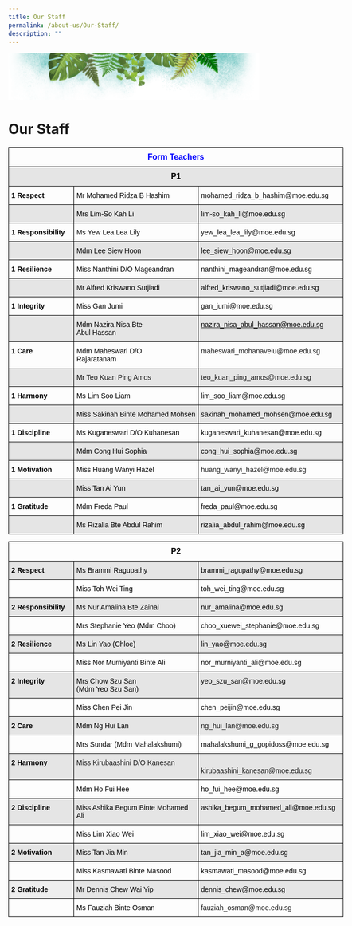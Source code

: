 ```yaml
---
title: Our Staff
permalink: /about-us/Our-Staff/
description: ""
---
```

![](/images/Banner.png)

# **Our Staff**

<style type="text/css">
.tg  {border-collapse:collapse;border-spacing:0;}
.tg td{border-color:black;border-style:solid;border-width:1px;font-family:Arial, sans-serif;font-size:14px;
  overflow:hidden;padding:10px 5px;word-break:normal;}
.tg th{border-color:black;border-style:solid;border-width:1px;font-family:Arial, sans-serif;font-size:14px;
  font-weight:normal;overflow:hidden;padding:10px 5px;word-break:normal;}
.tg .tg-1wig{font-weight:bold;text-align:left;vertical-align:top}
.tg .tg-ff5h{background-color:#E5E5E5;font-size:16px;font-weight:bold;text-align:center;vertical-align:top}
.tg .tg-opaw{color:#00F;font-size:16px;font-weight:bold;text-align:center;vertical-align:top}
.tg .tg-9678{background-color:#E5E5E5;text-align:left;vertical-align:top}
.tg .tg-0lax{text-align:left;vertical-align:top}
.tg .tg-luk7{background-color:#E5E5E5;color:#1FA4A0;text-align:left;vertical-align:top}
</style>
<table class="tg" style="undefined;table-layout: fixed; width: 673px">
<colgroup>
<col style="width: 131px">
<col style="width: 251px">
<col style="width: 291px">
</colgroup>
<thead>
  <tr>
    <th class="tg-opaw" colspan="3"><span style="color:blue">Form Teachers</span></th>
  </tr>
</thead>
<tbody>
  <tr>
    <td class="tg-ff5h" colspan="3"><span style="color:black">P1</span></td>
  </tr>
  <tr>
    <td class="tg-1wig"><span style="color:black">1 Respect</span></td>
    <td class="tg-0lax"><span style="color:black">Mr Mohamed Ridza B Hashim</span></td>
    <td class="tg-0lax"><span style="font-weight:normal;color:black">mohamed_ridza_b_hashim@moe.edu.sg</span></td>
  </tr>
  <tr>
    <td class="tg-9678"><span style="color:black"> </span></td>
    <td class="tg-9678"><span style="color:black">Mrs Lim-So Kah Li</span></td>
    <td class="tg-9678"><span style="color:black">lim-so_kah_li@moe.edu.sg</span></td>
  </tr>
  <tr>
    <td class="tg-1wig"><span style="color:black">1 Responsibility</span></td>
    <td class="tg-0lax"><span style="color:black">Ms Yew Lea Lea Lily</span></td>
    <td class="tg-0lax"><span style="color:black">yew_lea_lea_lily@moe.edu.sg</span></td>
  </tr>
  <tr>
    <td class="tg-9678"><span style="color:black"> </span></td>
    <td class="tg-9678"><span style="color:black">Mdm Lee Siew Hoon</span></td>
    <td class="tg-9678"><span style="color:black">lee_siew_hoon@moe.edu.sg</span></td>
  </tr>
  <tr>
    <td class="tg-1wig"><span style="color:black">1 Resilience</span></td>
    <td class="tg-0lax"><span style="color:black">Miss Nanthini D/O Mageandran</span></td>
    <td class="tg-0lax"><span style="color:black">nanthini_mageandran@moe.edu.sg</span></td>
  </tr>
  <tr>
    <td class="tg-9678"><span style="color:black"> </span></td>
    <td class="tg-9678"><span style="color:black">Mr Alfred Kriswano Sutjiadi</span></td>
    <td class="tg-9678"><span style="color:black">alfred_kriswano_sutjiadi@moe.edu.sg</span></td>
  </tr>
  <tr>
    <td class="tg-1wig"><span style="color:black">1 Integrity</span></td>
    <td class="tg-0lax"><span style="color:black">Miss Gan Jumi</span></td>
    <td class="tg-0lax"><span style="color:black">gan_jumi@moe.edu.sg</span></td>
  </tr>
  <tr>
    <td class="tg-9678"><span style="color:black"> </span></td>
    <td class="tg-9678"><span style="color:black">Mdm Nazira Nisa Bte</span> <br><span style="color:black">Abul Hassan</span></td>
    <td class="tg-luk7"><a href="mailto:nazira_nisa_abul_hassan@moe.edu.sg"><span style="color:black">nazira_nisa_abul_hassan@moe.edu.sg</span></a></td>
  </tr>
  <tr>
    <td class="tg-1wig"><span style="color:black">1 Care</span></td>
    <td class="tg-0lax"><span style="color:black">Mdm Maheswari D/O</span> <br><span style="color:black">Rajaratanam</span></td>
    <td class="tg-0lax">maheswari_mohanavelu@moe.edu.sg</td>
  </tr>
  <tr>
    <td class="tg-9678"><span style="color:black"> </span></td>
    <td class="tg-9678"><span style="color:black">Mr </span>Teo Kuan Ping Amos</td>
    <td class="tg-9678">teo_kuan_ping_amos@moe.edu.sg </td>
  </tr>
  <tr>
    <td class="tg-1wig"><span style="color:black">1 Harmony</span></td>
    <td class="tg-0lax"><span style="color:black">Ms Lim Soo Liam</span></td>
    <td class="tg-0lax"><span style="color:black">lim_soo_liam@moe.edu.sg</span></td>
  </tr>
  <tr>
    <td class="tg-9678"><span style="color:black">  </span></td>
    <td class="tg-9678"><span style="color:black">Miss Sakinah Binte Mohamed Mohsen</span></td>
    <td class="tg-9678"><span style="color:black">sakinah_mohamed_mohsen@moe.edu.sg</span></td>
  </tr>
  <tr>
    <td class="tg-1wig"><span style="color:black">1 Discipline</span></td>
    <td class="tg-0lax"><span style="color:black">Ms Kuganeswari D/O Kuhanesan</span></td>
    <td class="tg-0lax"><span style="color:black">kuganeswari_kuhanesan@moe.edu.sg</span></td>
  </tr>
  <tr>
    <td class="tg-9678"><span style="color:black"> </span></td>
    <td class="tg-9678"><span style="color:black">Mdm Cong Hui Sophia</span></td>
    <td class="tg-9678"><span style="color:black">cong_hui_sophia@moe.edu.sg</span></td>
  </tr>
  <tr>
    <td class="tg-1wig"><span style="color:black">1 Motivation</span></td>
    <td class="tg-0lax"><span style="color:black">Miss Huang Wanyi Hazel</span></td>
    <td class="tg-0lax">huang_wanyi_hazel@moe.edu.sg</td>
  </tr>
  <tr>
    <td class="tg-9678"><span style="color:black"> </span></td>
    <td class="tg-9678"><span style="color:black">Miss Tan Ai Yun</span></td>
    <td class="tg-9678"><span style="color:black">tan_ai_yun@moe.edu.sg</span></td>
  </tr>
  <tr>
    <td class="tg-1wig"><span style="color:black">1 Gratitude</span></td>
    <td class="tg-0lax"><span style="color:black">Mdm Freda Paul</span></td>
    <td class="tg-0lax"><span style="color:black">freda_paul@moe.edu.sg</span></td>
  </tr>
  <tr>
    <td class="tg-9678"><span style="color:black"> </span></td>
    <td class="tg-9678"><span style="color:black">Ms Rizalia Bte Abdul Rahim</span></td>
    <td class="tg-9678"><span style="color:black">rizalia_abdul_rahim@moe.edu.sg</span></td>
  </tr>
</tbody>
</table>


<style type="text/css">
.tg  {border-collapse:collapse;border-spacing:0;}
.tg td{border-color:black;border-style:solid;border-width:1px;font-family:Arial, sans-serif;font-size:14px;
  overflow:hidden;padding:10px 5px;word-break:normal;}
.tg th{border-color:black;border-style:solid;border-width:1px;font-family:Arial, sans-serif;font-size:14px;
  font-weight:normal;overflow:hidden;padding:10px 5px;word-break:normal;}
.tg .tg-qv16{font-size:16px;font-weight:bold;text-align:center;vertical-align:top}
.tg .tg-k9vs{background-color:#EEE;font-weight:bold;text-align:left;vertical-align:top}
.tg .tg-9678{background-color:#E5E5E5;text-align:left;vertical-align:top}
.tg .tg-mdf1{background-color:#E5E5E5;font-weight:bold;text-align:left;vertical-align:top}
.tg .tg-0lax{text-align:left;vertical-align:top}
</style>
<table class="tg" style="undefined;table-layout: fixed; width: 673px">
<colgroup>
<col style="width: 131px">
<col style="width: 251px">
<col style="width: 291px">
</colgroup>
<thead>
  <tr>
    <th class="tg-qv16" colspan="3"><span style="color:black">P2</span></th>
  </tr>
</thead>
<tbody>
  <tr>
    <td class="tg-mdf1"><span style="color:black">2 Respect</span></td>
    <td class="tg-9678"><span style="color:black">Ms Brammi Ragupathy</span></td>
    <td class="tg-9678"><span style="color:black">brammi_ragupathy@moe.edu.sg</span></td>
  </tr>
  <tr>
    <td class="tg-0lax"><span style="color:black"> </span></td>
    <td class="tg-0lax"><span style="color:black">Miss Toh Wei Ting</span></td>
    <td class="tg-0lax"><span style="color:black">toh_wei_ting@moe.edu.sg</span></td>
  </tr>
  <tr>
    <td class="tg-mdf1"><span style="color:black">2 Responsibility</span></td>
    <td class="tg-9678"><span style="color:black">Ms Nur Amalina Bte Zainal</span></td>
    <td class="tg-9678"><span style="color:black">nur_amalina@moe.edu.sg</span></td>
  </tr>
  <tr>
    <td class="tg-0lax"><span style="color:black"> </span></td>
    <td class="tg-0lax"><span style="color:black">Mrs Stephanie Yeo (Mdm Choo)</span></td>
    <td class="tg-0lax"><span style="color:black">choo_xuewei_stephanie@moe.edu.sg</span></td>
  </tr>
  <tr>
    <td class="tg-mdf1"><span style="color:black">2 Resilience</span></td>
    <td class="tg-9678"><span style="color:black">Ms Lin Yao (Chloe)</span> <br></td>
    <td class="tg-9678"><span style="color:black">lin_yao@moe.edu.sg</span></td>
  </tr>
  <tr>
    <td class="tg-0lax"><span style="color:black"> </span></td>
    <td class="tg-0lax"><span style="color:black">Miss Nor Murniyanti Binte Ali</span></td>
    <td class="tg-0lax"><span style="color:black">nor_murniyanti_ali@moe.edu.sg</span></td>
  </tr>
  <tr>
    <td class="tg-mdf1"><span style="color:black">2 Integrity</span></td>
    <td class="tg-9678"><span style="color:black">Mrs Chow Szu San</span><br><span style="color:black">(Mdm Yeo Szu San)</span></td>
    <td class="tg-9678"><span style="color:black">yeo_szu_san@moe.edu.sg</span></td>
  </tr>
  <tr>
    <td class="tg-0lax"><span style="color:black"> </span></td>
    <td class="tg-0lax"><span style="color:black">Miss Chen Pei Jin</span></td>
    <td class="tg-0lax"><span style="color:black">chen_peijin@moe.edu.sg</span></td>
  </tr>
  <tr>
    <td class="tg-mdf1"><span style="color:black">2 Care</span></td>
    <td class="tg-9678"><span style="color:black">Mdm Ng Hui Lan</span></td>
    <td class="tg-9678">ng_hui_lan@moe.edu.sg</td>
  </tr>
  <tr>
    <td class="tg-0lax"><span style="color:black"> </span></td>
    <td class="tg-0lax"><span style="color:black">Mrs Sundar (Mdm Mahalakshumi)</span></td>
    <td class="tg-0lax"><span style="color:black">mahalakshumi_g_gopidoss@moe.edu.sg</span></td>
  </tr>
  <tr>
    <td class="tg-mdf1"><span style="color:black">2 Harmony</span></td>
    <td class="tg-9678">Miss Kirubaashini D/O Kanesan</td>
    <td class="tg-9678"><br>kirubaashini_kanesan@moe.edu.sg</td>
  </tr>
  <tr>
    <td class="tg-0lax"><span style="color:black"> </span></td>
    <td class="tg-0lax"><span style="color:black">Mdm Ho Fui Hee</span></td>
    <td class="tg-0lax"><span style="color:black">ho_fui_hee@moe.edu.sg</span></td>
  </tr>
  <tr>
    <td class="tg-mdf1"><span style="color:black">2 Discipline</span></td>
    <td class="tg-9678"><span style="color:black">Miss Ashika Begum Binte Mohamed Ali</span></td>
    <td class="tg-9678"><span style="color:black">ashika_begum_mohamed_ali@moe.edu.sg</span></td>
  </tr>
  <tr>
    <td class="tg-0lax"><span style="color:black"> </span></td>
    <td class="tg-0lax"><span style="color:black">Miss Lim Xiao Wei</span></td>
    <td class="tg-0lax"><span style="color:black">lim_xiao_wei@moe.edu.sg</span></td>
  </tr>
  <tr>
    <td class="tg-mdf1"><span style="color:black">2 Motivation</span></td>
    <td class="tg-9678"><span style="color:black">Miss Tan Jia Min</span></td>
    <td class="tg-9678"><span style="color:black">tan_jia_min_a@moe.edu.sg</span></td>
  </tr>
  <tr>
    <td class="tg-0lax"><span style="color:black"> </span></td>
    <td class="tg-0lax"><span style="color:black">Miss Kasmawati Binte Masood</span></td>
    <td class="tg-0lax"><span style="color:black">kasmawati_masood@moe.edu.sg</span></td>
  </tr>
  <tr>
    <td class="tg-k9vs"><span style="color:black;background-color:#EEE">2 Gratitude</span></td>
    <td class="tg-9678"><span style="color:black">Mr Dennis Chew Wai Yip</span></td>
    <td class="tg-9678"><span style="color:black">dennis_chew@moe.edu.sg</span></td>
  </tr>
  <tr>
    <td class="tg-0lax"></td>
    <td class="tg-0lax"><span style="color:black">Ms Fauziah Binte Osman</span></td>
    <td class="tg-0lax">fauziah_osman@moe.edu.sg<br></td>
  </tr>
</tbody>
</table>